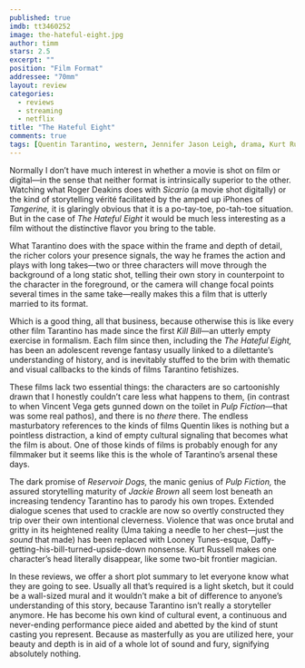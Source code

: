 ```yaml
---
published: true
imdb: tt3460252
image: the-hateful-eight.jpg
author: timm
stars: 2.5
excerpt: ""
position: "Film Format"
addressee: "70mm"
layout: review
categories: 
  - reviews
  - streaming
  - netflix
title: "The Hateful Eight"
comments: true
tags: [Quentin Tarantino, western, Jennifer Jason Leigh, drama, Kurt Russell]
---
```

Normally I don’t have much interest in whether a movie is shot on film or digital—in the sense that neither format is intrinsically superior to the other. Watching what Roger Deakins does with _Sicario_ (a movie shot digitally) or the kind of storytelling vérité facilitated by the amped up iPhones of _Tangerine,_ it is glaringly obvious that it is a po-tay-toe, po-tah-toe situation. But in the case of _The Hateful Eight_ it would be much less interesting as a film without the distinctive flavor you bring to the table.

What Tarantino does with the space within the frame and depth of detail, the richer colors your presence signals, the way he frames the action and plays with long takes—two or three characters will move through the background of a long static shot, telling their own story in counterpoint to the character in the foreground, or the camera will change focal points several times in the same take—really makes this a film that is utterly married to its format. 

Which is a good thing, all that business, because otherwise this is like every other film Tarantino has made since the first _Kill Bill_—an utterly empty exercise in formalism. Each film since then, including the _The Hateful Eight,_ has been an adolescent revenge fantasy usually linked to a dilettante’s understanding of history, and is inevitably stuffed to the brim with thematic and visual callbacks to the kinds of films Tarantino fetishizes.

These films lack two essential things: the characters are so cartoonishly drawn that I honestly couldn’t care less what happens to them, (in contrast to when Vincent Vega gets gunned down on the toilet in _Pulp Fiction_—that was some real pathos), and there is no _there_ there. The endless masturbatory references to the kinds of films Quentin likes is nothing but a pointless distraction, a kind of empty cultural signaling that becomes what the film is about. One of those kinds of films is probably enough for any filmmaker but it seems like this is the whole of Tarantino’s arsenal these days. 

The dark promise of _Reservoir Dogs,_ the manic genius of _Pulp Fiction,_ the assured storytelling maturity of _Jackie Brown_ all seem lost beneath an increasing tendency Tarantino has to parody his own tropes. Extended dialogue scenes that used to crackle are now so overtly constructed they trip over their own intentional cleverness. Violence that was once brutal and gritty in its heightened reality (Uma taking a needle to her chest—just the _sound_ that made) has been replaced with Looney Tunes-esque, Daffy-getting-his-bill-turned-upside-down nonsense. Kurt Russell makes one character’s head literally disappear, like some two-bit frontier magician.

In these reviews, we offer a short plot summary to let everyone know what they are going to see. Usually all that’s required is a light sketch, but it could be a wall-sized mural and it wouldn’t make a bit of difference to anyone’s understanding of this story, because Tarantino isn’t really a storyteller anymore. He has become his own kind of cultural event, a continuous and never-ending performance piece aided and abetted by the kind of stunt casting you represent. Because as masterfully as you are utilized here, your beauty and depth is in aid of a whole lot of sound and fury, signifying absolutely nothing.
